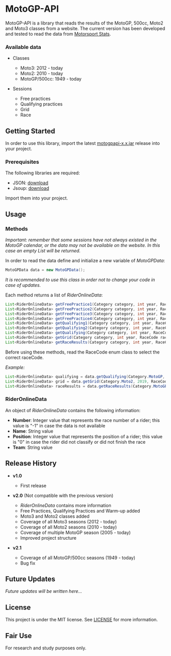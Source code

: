 # MotoGP-API

MotoGP-API is a library that reads the results of the MotoGP, 500cc, Moto2 and Moto3 classes from a website. 
The current version has been developed and tested to read the data from [Motorsport Stats](https://results.motorsportstats.com/series/motogp/).

### Available data

* Classes
    * Moto3: 2012 - today
    * Moto2: 2010 - today
    * MotoGP/500cc: 1949 - today


* Sessions
    * Free practices
    * Qualifying practices
    * Grid
    * Race

## Getting Started

In order to use this library, import the latest [motogpapi-x.x.jar](https://github.com/ParsaD23/MotoGP-API/releases) release into your project.

### Prerequisites

The following libraries are required:

* JSON: [download](https://repo1.maven.org/maven2/org/json/json/20190722/json-20190722.jar)
* Jsoup: [download](https://jsoup.org/packages/jsoup-1.13.1.jar)

Import them into your project.

## Usage

### Methods

*Important: remember that some sessions have not always existed in the MotoGP calendar, or the data may not be available on the website. 
In this case an empty List will be returned.*

In order to read the data define and initialize a new variable of *MotoGPData*:

```java
MotoGPData data = new MotoGPData();
```

*It is recommended to use this class in order not to change your code in case of updates.*

Each method returns a list of *RiderOnlineData*:

```java
List<RiderOnlineData> getFreePractice1(Category category, int year, RaceCode code);
List<RiderOnlineData> getFreePractice2(Category category, int year, RaceCode code);
List<RiderOnlineData> getFreePractice3(Category category, int year, RaceCode code);
List<RiderOnlineData> getFreePractice4(Category category, int year, RaceCode code);
List<RiderOnlineData> getQualifying1(Category category, int year, RaceCode code);
List<RiderOnlineData> getQualifying2(Category category, int year, RaceCode code);
List<RiderOnlineData> getQualifying(Category category, int year, RaceCode code);
List<RiderOnlineData> getGrid(Category category, int year, RaceCode raceCode);
List<RiderOnlineData> getRaceResults(Category category, int year, RaceCode raceCode);
```

Before using these methods, read the RaceCode enum class to select the correct raceCode.

*Example:*

```java
List<RiderOnlineData> qualifying = data.getQualifying(Category.MotoGP, 2000, RaceCode.ESP);
List<RiderOnlineData> grid = data.getGrid(Category.Moto2, 2019, RaceCode.QAT);
List<RiderOnlineData> raceResults = data.getRaceResults(Category.MotoGP, 2015, RaceCode.ITA);
```

### RiderOnlineData

An object of *RiderOnlineData* contains the following information:

* **Number**: Integer value that represents the race number of a rider; this value is "-1" in case the data is not available
* **Name**: String value
* **Position**: Integer value that represents the position of a rider; this value is "0" in case the rider did not classify or did not finish the race
* **Team**: String value

## Release History

* **v1.0**
    * First release


* **v2.0** (Not compatible with the previous version)
    * *RiderOnlineData* contains more information
    * Free Practices, Qualifying Practices and Warm-up added
    * Moto3 and Moto2 classes added
    * Coverage of all Moto3 seasons (2012 - today)
    * Coverage of all Moto2 seasons (2010 - today)
    * Coverage of multiple MotoGP season (2005 - today)
    * Improved project structure


* **v2.1**
    * Coverage of all MotoGP/500cc seasons (1949 - today)
    * Bug fix

## Future Updates

*Future updates will be written here...*

## License

This project is under the MIT license. See [LICENSE](https://github.com/ParsaD23/MotoGP-API/blob/master/LICENSE) for more information.

## Fair Use

For research and study purposes only.
